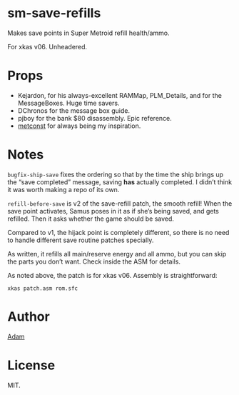 # sm-save-refills

Makes save points in Super Metroid refill health/ammo.

For xkas v06.  Unheadered.

# Props

* Kejardon, for his always-excellent RAMMap, PLM\_Details, and for the MessageBoxes.  Huge time savers.
* DChronos for the message box guide.
* pjboy for the bank $80 disassembly.  Epic reference.
* [metconst](http://metroidconstruction.com) for always being my inspiration.

# Notes

`bugfix-ship-save` fixes the ordering so that by the time the ship brings up the “save completed” message, saving **has** actually completed.
I didn’t think it was worth making a repo of its own.

`refill-before-save` is v2 of the save-refill patch, the smooth refill!
When the save point activates, Samus poses in it as if she’s being saved, and gets refilled.
Then it asks whether the game should be saved.

Compared to v1, the hijack point is completely different, so there is no need to handle different save routine patches specially.

As written, it refills all main/reserve energy and all ammo, but you can skip the parts you don’t want.
Check inside the ASM for details.

As noted above, the patch is for xkas v06.
Assembly is straightforward:

    xkas patch.asm rom.sfc

# Author

[Adam](https://github.com/n00btube)

# License

MIT.
